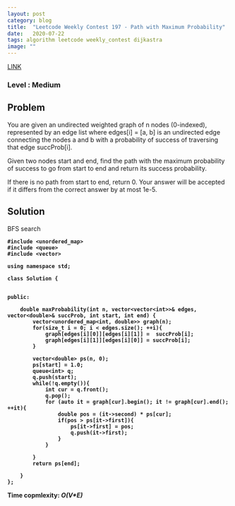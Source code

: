 ```yaml
---
layout: post
category: blog
title:  "Leetcode Weekly Contest 197 - Path with Maximum Probability"
date:   2020-07-22
tags: algorithm leetcode weekly_contest dijkastra
image: ""
---
```


<a href = "https://leetcode.com/problems/number-of-substrings-with-only-1s/">LINK</a>

### Level : Medium

## Problem
You are given an undirected weighted graph of n nodes (0-indexed), represented by an edge list where edges[i] = [a, b] is an undirected edge connecting the nodes a and b with a probability of success of traversing that edge succProb[i].

Given two nodes start and end, find the path with the maximum probability of success to go from start to end and return its success probability.

If there is no path from start to end, return 0. Your answer will be accepted if it differs from the correct answer by at most 1e-5.

## Solution
BFS search
<pre><code><strong>#include &lt;unordered_map&gt;
#include &lt;queue&gt;
#include &lt;vector&gt;

using namespace std;

class Solution {

    
public:
    
    double maxProbability(int n, vector&lt;vector&lt;int&gt;&gt;& edges, vector&lt;double&gt;& succProb, int start, int end) {
        vector&lt;unordered_map&lt;int, double&gt;&gt; graph(n);
        for(size_t i = 0; i < edges.size(); ++i){
            graph[edges[i][0]][edges[i][1]] =  succProb[i];
            graph[edges[i][1]][edges[i][0]] = succProb[i];
        }
        
        vector&lt;double&gt; ps(n, 0);
        ps[start] = 1.0;
        queue&lt;int&gt; q;
        q.push(start);
        while(!q.empty()){
            int cur = q.front();
            q.pop();
            for (auto it = graph[cur].begin(); it != graph[cur].end(); ++it){
                double pos = (it->second) * ps[cur];
                if(pos > ps[it->first]){
                    ps[it->first] = pos;
                    q.push(it->first);
                }
            }

        }
        return ps[end];
        
    }
};</strong></code></pre>
<strong>Time copmlexity: <i>O(V*E)</i></strong>
